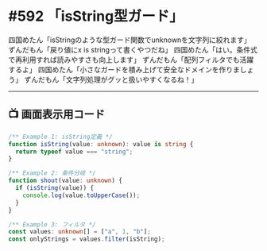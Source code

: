 # #592 「isString型ガード」

四国めたん「isStringのような型ガード関数でunknownを文字列に絞れます」
ずんだもん「戻り値にx is stringって書くやつだね」
四国めたん「はい。条件式で再利用すれば読みやすさも向上します」
ずんだもん「配列フィルタでも活躍するよ」
四国めたん「小さなガードを積み上げて安全なドメインを作りましょう」
ずんだもん「文字列処理がグッと扱いやすくなるね！」

---

## 📺 画面表示用コード

```typescript
/** Example 1: isString定義 */
function isString(value: unknown): value is string {
  return typeof value === "string";
}

/** Example 2: 条件分岐 */
function shout(value: unknown) {
  if (isString(value)) {
    console.log(value.toUpperCase());
  }
}

/** Example 3: フィルタ */
const values: unknown[] = ["a", 1, "b"];
const onlyStrings = values.filter(isString);
```
